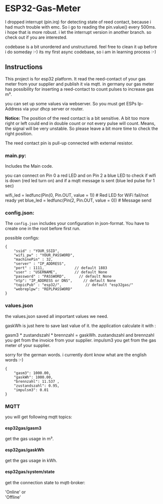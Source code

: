# ESP32-Gas-Meter

I dropped interrupt (pin.irq) for detecting state of reed contact, because i had much trouble with emc. So i go to reading the pin.value() every 500ms. i hope that is more robust.
i let the interrupt version in another branch. so check out if you are interested.

codebase is a bit unordered and unstructured. feel free to clean it up before i do someday :-)
its my first async codebase, so i am in learning process :-)

## Instructions

This project is for esp32 platform. It read the reed-contact of your gas meter from your supplier and publish it via mqtt.
in germany our gas meter has possibility for inserting a reed-contact to count pulses to increase gas m³.

you can set up some values via webserver. So you must get ESPs Ip-Address via your dhcp server or router.

**Notice:** The position of the reed contact is a bit sensitive. A bit too more right or left could end in double count or
 not every pulse will count. Means, the signal will be very unstable. So please leave a bit more time to check the right position.

 The reed contact pin is pull-up connected with external resistor.

### main.py:

Includes the Main code.

you can connect on Pin 0 a red LED and on Pin 2 a blue LED to check if wifi is down (red led turn on) and if a
mqtt message is sent (blue led pulse for 1 sec)

wifi_led = ledfunc(Pin(0, Pin.OUT, value = 1))  # Red LED for WiFi fail/not ready yet
blue_led = ledfunc(Pin(2, Pin.OUT, value = 0))  # Message send

### config.json:

The `config.json` includes your configuration in json-format.
You have to create one in the root before first run.

possible configs:

```
{
    "ssid" : "YOUR_SSID",
    "wifi_pw" : "YOUR_PASSWORD",
    "machinePin" : 32,
    "server" : "IP_ADDRESS",
    "port" : 1111,              // default 1883
    "user" : "USERNAME",        // default None
    "password" : "PASSWORD",      // default None
    "ntp": "IP_ADDRESS or DNS",     // default None
    "topicPub" : "esp32/",           // default "esp32gas/"
    "webreplpw": "REPLPASSWORD"
}
```

### values.json

the values.json saved all important values we need.

gaskWh is just here to save last value of it. the application calculate it with :

gasm3 * zustandszahl * brennzahl = gaskWh.
zustandszahl and brennzahl you get from the invoice from your supplier.
impulsm3 you get from the gas meter of your supplier.

sorry for the german words. i currently dont know what are the english words :-)

```
{
    "gasm3": 1000.00,
    "gaskWh": 1000.00,
    "brennzahl": 11.537 ,
    "zustandszahl": 0.95,
    "impulsm3": 0.01
}
```

### MQTT

you will get following mqtt topics:

#### esp32gas/gasm3

get the gas usage in m³.

#### esp32gas/gaskWh

get the gas usage in kWh.

#### esp32gas/system/state
get the connection state to mqtt-broker:</br>

'Online' or </br>
'Offline'